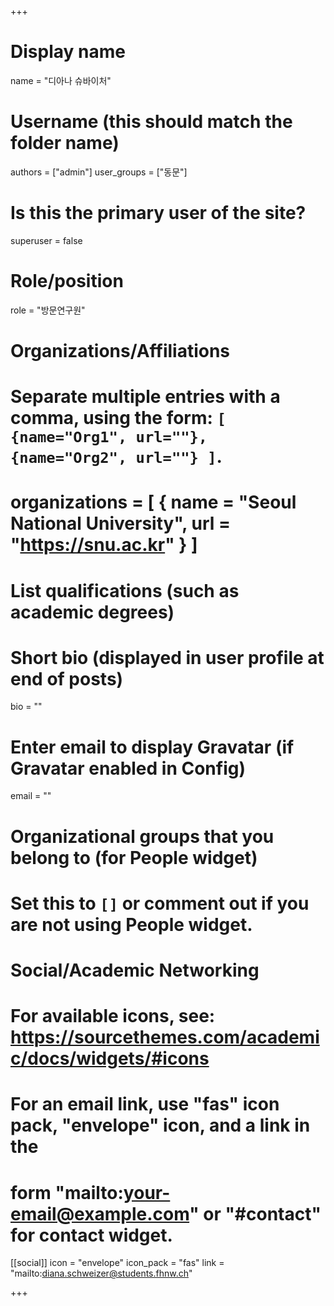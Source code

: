 +++

# Display name
name = "디아나 슈바이처"

# Username (this should match the folder name)
authors = ["admin"]
user_groups = ["동문"]
# Is this the primary user of the site?
superuser = false

# Role/position
role = "방문연구원"

# Organizations/Affiliations
#   Separate multiple entries with a comma, using the form: `[ {name="Org1", url=""}, {name="Org2", url=""} ]`.
# organizations = [ { name = "Seoul National University", url = "https://snu.ac.kr" } ]

# List qualifications (such as academic degrees)

# Short bio (displayed in user profile at end of posts)
bio = ""

# Enter email to display Gravatar (if Gravatar enabled in Config)
email = ""


# Organizational groups that you belong to (for People widget)
#   Set this to `[]` or comment out if you are not using People widget.


# Social/Academic Networking
# For available icons, see: https://sourcethemes.com/academic/docs/widgets/#icons
#   For an email link, use "fas" icon pack, "envelope" icon, and a link in the
#   form "mailto:your-email@example.com" or "#contact" for contact widget.

[[social]]
  icon = "envelope"
  icon_pack = "fas"
  link = "mailto:diana.schweizer@students.fhnw.ch"


+++
